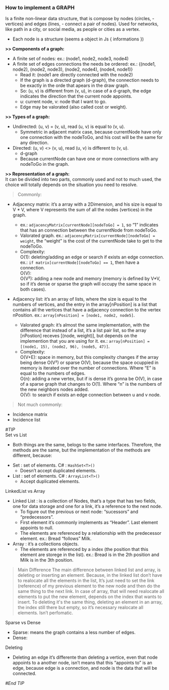 ### How to implement a GRAPH

Is a finite non-linear data structure, that is compose by nodes (circles, - vertices) and edges (lines, - connect a pair of nodes). Used for networks, like path in a city, or social media, as people or cities as a vertex.
* Each node is a structure (seems a object in Js { informations })

**>> Components of a graph:**
- A finite set of nodes: ex.: (node1, node2, node3, node4)
- A finite set of edges connections the needs be ordered: ex.: {(node1, node2), (node2, node3), (node2, node4), (node4, node1)}
	* Read it: (node1 are directly connected with the node2)
	* If the graph is a directed graph (d-graph), the connection needs to be exactly in the orde that apears in the draw graph.
	* So: (u, v) is different from (v, u), in case of a d-graph, the edge indicates the direction that the current node appoints.
	* u: current node, v: node that I want to go.
	* Edge may be valorated (also called cost or weight).

**>> Types of a graph:**
- Undirected: (u, v) = (v, u), read (u, v) is equal to (v, u).
	* Symmetric in adjacent matrix case, because currentNode have only one connection with the
	nodeToGo, and his cost will be the same for any direction.
- Directed: (u, v) <> (v, u), read (u, v) is different to (v, u).
	* d-graph
	* Because currentNode can have one or more connections with any nodeToGo in the graph.

**>> Representation of a graph:**  
It can be divided into two parts, commonly used and not to much used, the choice will totally depends on the situation you need to resolve.

> Commonly:
- Adjacency matrix: it’s a array with a 2Dimension, and his size is equal to V * V, where V represents the sum of all the nodes (vertices) in the graph.
	* ex.: `adjacencyMatrix[currentNode][nodeToGo] = 1`, so “1” indicates that has an connection between the currentNode from nodeToGo.
	* Valorated graph. ex.: `adjacencyMatrix[currentNode][nodeToGo] = weight`, the “weight” is the cost of the currentNode take to get to the nodeToGo.
	- Complexity:  
		O(1): deleting/adding an edge or search if exists an edge connection. ex.: `if matrix[currentNode][nodeToGo] == 1`, then have a connection.  
		O(V):  
		O(V²): adding a new node and memory (memory is defined by V*V, so if it’s dense or sparse the graph will occupy the same space in both cases).

- Adjacency list: it’s an array of lists, where the size is equal to the numbers of vertices, and the entry in the array[nPosition] is a list that contains all the vertices that have a adjacency connection to the vertex nPosition. ex.: `array[nPosition] = [node1, node2, node5]`.
	* Valorated graph: it’s almost the same implementation, with the difference that instead of a list, it’s a list pair list, so the array [nPostion] receves [(node, weight)], but depends on the implemention that you are using for it. ex.: `array[nPosition] = [(node1, 15), (node2, 96), (node5, 47)]`.
	- Complexity:  
		O(V+E): space in memory, but this complexity changes if the array being dense O(V²) or sparse O(V), because the space ocuppied in memory is iterated over the number of connections. Where “E” is equal to the numbers of edges.  
		O(n): adding a new vertex, but if is dense it’s gonna be O(V), in case of a sparse graph that changes to O(1). Where “n” is the numbers of the new neighbors nodes added.  
		O(V): to search if exists an edge connection between u and v node.

> Not much commonly:
- Incidence matrix
- Incidence list

_#TIP_  
Set vs List
* Both things are the same, belogs to the same interfaces. Therefore, the methods are the same, but the implementation of the methods are different, because:
- Set : set of elements. C# : `HashSet<T>()`
	* Doesn’t accept duplicated elements.
- List : set of elements. C# : `ArrayList<T>()`
	* Accept duplicated elements.

LinkedList vs Array
- Linked List : is a collection of Nodes, that’s a type that has two fields, one for data storage and one for a link, it’s a reference to the next node.
	* To figure out the previous or next node: “sucessors” and “predecessors”.
	* First element it’s commonly implements as “Header”. Last element appoints to null.
	* The elements are referenced by a relationship with the predecessor element. ex.: Bread “follows” Milk.
- Array : it’s a collections objects.
	* The elements are referenced by a index (the position that this element are storege in the list). ex.: Bread is in the 2th position and Milk is in the 3th position.  
> Main Difference
The main difference between linked list and array, is deleting or inserting an element. Because, in the linked list don’t have to realocate all the elements in the list, It’s just need to set the  link (reference) of my previous element to the new node and then do the same thing to the next link.
In case of array, that will need realocate all elements to put the new element, depends on the 
index that wants to insert. To deleting it's the same thing, deleting an element in an array, the index still there but empty, so it’s necessary realocate all  elements. Isn’t perfomatic.

Sparse vs Dense
- Sparse: means the graph contains a less number of edges.
- Dense:

Deleting
- Deleting an edge it’s differente than deleting a vertice, even that node appoints to a another node, isn’t means that this “appoints to” is an edge,  because edge is a connection, and node is the data that will be connected.  

_#End TIP_